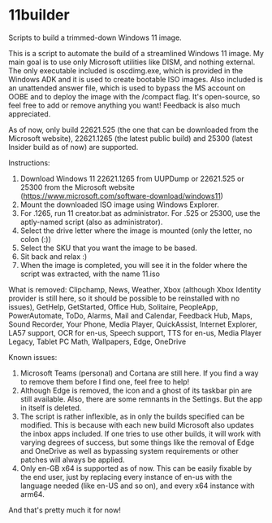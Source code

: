 # 11builder

Scripts to build a trimmed-down Windows 11 image.

This is a script to automate the build of a streamlined Windows 11 image.
My main goal is to use only Microsoft utilities like DISM, and nothing external. The only executable included is oscdimg.exe, which is provided in the Windows ADK and it is used to create bootable ISO images. Also included is an unattended answer file, which is used to bypass the MS account on OOBE and to deploy the image with the /compact flag.
It's open-source, so feel free to add or remove anything you want! Feedback is also much appreciated.

As of now, only build 22621.525 (the one that can be downloaded from the Microsoft website), 22621.1265 (the latest public build) and 25300 (latest Insider build as of now) are supported.

Instructions:

1. Download Windows 11 22621.1265 from UUPDump or 22621.525 or 25300 from the Microsoft website (<https://www.microsoft.com/software-download/windows11>)
2. Mount the downloaded ISO image using Windows Explorer.
3. For .1265, run 11 creator.bat as administrator. For .525 or 25300, use the aptly-named script (also as administrator).
4. Select the drive letter where the image is mounted (only the letter, no colon (:))
5. Select the SKU that you want the image to be based.
6. Sit back and relax :)
7. When the image is completed, you will see it in the folder where the script was extracted, with the name 11.iso

What is removed:
Clipchamp,
News,
Weather,
Xbox (although Xbox Identity provider is still here, so it should be possible to be reinstalled with no issues),
GetHelp,
GetStarted,
Office Hub,
Solitaire,
PeopleApp,
PowerAutomate,
ToDo,
Alarms,
Mail and Calendar,
Feedback Hub,
Maps,
Sound Recorder,
Your Phone,
Media Player,
QuickAssist,
Internet Explorer,
LA57 support,
OCR for en-us,
Speech support,
TTS for en-us,
Media Player Legacy,
Tablet PC Math,
Wallpapers,
Edge,
OneDrive

Known issues:

1. Microsoft Teams (personal) and Cortana are still here. If you find a way to remove them before I find one, feel free to help!
2. Although Edge is removed, the icon and a ghost of its taskbar pin are still available. Also, there are some remnants in the Settings. But the app in itself is deleted.
3. The script is rather inflexible, as in only the builds specified can be modified. This is because with each new build Microsoft also updates the inbox apps included. If one tries to use other builds, it will work with varying degrees of success, but some things like the removal of Edge and OneDrive as well as bypassing system requirements or other patches will always be applied.
4. Only en-GB x64 is supported as of now. This can be easily fixable by the end user, just by replacing every instance of en-us with the language needed (like en-US and so on), and every x64 instance with arm64.

And that's pretty much it for now!
